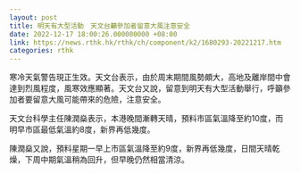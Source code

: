 ```yaml
---
layout: post
title: 明天有大型活動　天文台籲參加者留意大風注意安全
date: 2022-12-17 18:00:26.000000000 +08:00
link: https://news.rthk.hk/rthk/ch/component/k2/1680293-20221217.htm
categories: rthk
---
```


寒冷天氣警告現正生效。天文台表示，由於周末期間風勢頗大，高地及離岸間中會達到烈風程度，風寒效應顯著。天文台又說，留意到明天有大型活動舉行，呼籲參加者要留意大風可能帶來的危險，注意安全。

天文台科學主任陳潤燊表示，本港晚間漸轉天晴，預料市區氣溫降至約10度，而明早市區最低氣溫約8度，新界再低幾度。

陳潤燊又說，預料星期一早上市區氣溫降至約9度，新界再低幾度，日間天晴乾燥，下周中期氣溫稍為回升，但早晚仍然相當清涼。
